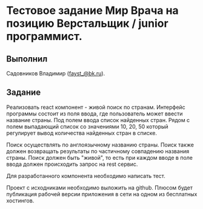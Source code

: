 # Тестовое задание Мир Врача на позицию Верстальщик / junior программист.

## Выполнил
Садовников Владимир (fayst_@bk.ru).

## Задание
Реализовать react компонент - живой поиск по странам.
Интерфейс программы состоит из поля ввода, где пользователь может ввести название страны. Под полем ввода список найденных стран. Рядом с полем выпадающий список со значениями 10, 20, 50 который регулирует вывод количества найденных стран в списке.

Поиск осуществлять по англоязычному названию страны. Поиск также должен возвращать результаты по частичному совпадению названия страны. Поиск должен быть "живой", то есть при каждом вводе в поле ввода должен происходить запрос на rest сервис.

Для разработанного компонента необходимо написать тест.

Проект с исходниками необходимо выложить на github. Плюсом будет публикация рабочей версии приложения в сети на одном из бесплатных хостингов.